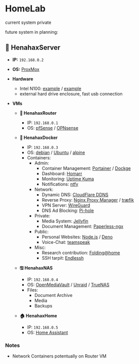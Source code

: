 # HomeLab

current system private

future system in planning:

## 🍗 HenahaxServer

- **IP:** `192.168.0.2`
- **OS:** [ProxMox](https://www.proxmox.com/)
- **Hardware**
  - Intel N100: [example](https://www.amazon.de/AIOPCWA-Support-Storage-2-5GbE-Computer/dp/B0D5LCLQL6) / [example](https://cwwk.net/collections/frontpage/products/x86-p5-development-version-special-machine-4-m-2-nvme-adapter-board-only-applicable-to-cwwk-x86-p5-n100-i3-n305-model-%E7%9A%84%E5%89%AF%E6%9C%AC)
  - external hard drive enclosure, fast usb connection
- **VMs**

  - **🛜 HenahaxRouter**
    - IP: `192.168.0.1`
    - OS: [pfSense](https://www.pfsense.org/) / [OPNsense](https://opnsense.org/)
  - **🐋 HenahaxDocker**

    - IP: `192.168.0.3`
    - OS: [debian](https://www.debian.org/) / [Ubuntu](https://ubuntu.com/) / [alpine](https://www.alpinelinux.org/)
    - Containers:
      - Admin:
        - Container Management: [Portainer](https://www.portainer.io/) / [Dockge](https://dockge.kuma.pet/)
        - Dashboard: [Homarr](https://homarr.dev/)
        - Monitoring: [Uptime Kuma](https://uptime.kuma.pet/)
        - Notifications: [ntfy](https://docs.ntfy.sh/)
      - Network:
        - Dynamic DNS: [CloudFlare DDNS](https://hub.docker.com/r/oznu/cloudflare-ddns/)
        - Reverse Proxy: [Nginx Proxy Manager](https://nginxproxymanager.com/) / [træfik](https://traefik.io/)
        - VPN Server: [WireGuard](https://www.wireguard.com/)
        - DNS Ad Blocking: [Pi-hole](https://pi-hole.net/)
      - Private:
        - Media System: [Jellyfin](https://jellyfin.org/)
        - Document Management: [Paperless-ngx](https://docs.paperless-ngx.com/)
      - Public:
        - Personal Websites: [Node.js](https://nodejs.org/) / [Deno](https://deno.com/)
        - Voice-Chat: [teamspeak](https://www.teamspeak.com/)
      - Misc:
        - Research contribution: [Folding@home](https://foldingathome.org/)
        - SSH tarpit: [Endlessh](https://github.com/skeeto/endlessh)

  - **🖫 HenahaxNAS**
    - IP: `192.168.0.4`
    - OS: [OpenMediaVault](https://www.openmediavault.org/) / [Unraid](https://unraid.net/) / [TrueNAS](https://www.truenas.com/)
    - Files:
      - Document Archive
      - Media
      - Backups
  - **🏠 HenahaxHome**
    - IP: `192.168.0.5`
    - OS: [Home Assistant](https://www.home-assistant.io/)

### Notes

- Network Containers potentually on Router VM
